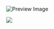 ![Preview Image](https://github.com/SadikCihanAyaz/SadikCihanAyaz/images/cihan-1.jpeg)

<img src='https://github.com/SadikCihanAyaz/SadikCihanAyaz/images/cihan-1.jpeg'/>